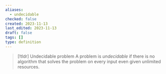```yaml
---
aliases:
  - undecidable
checked: false
created: 2023-11-13
last_edited: 2023-11-13
draft: false
tags: []
type: definition
---
```

>[!tldr] Undecidable problem
>A problem is *undecidable* if there is no algorithm that solves the problem on every input even given unlimited resources.

